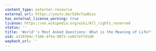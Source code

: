 ```yaml
---
content_type: external-resource
external_url: https://youtu.be/X28v7auNius
has_external_license_warning: true
license: https://en.wikipedia.org/wiki/All_rights_reserved
status: ''
title: 'World''s Most Asked Questions: What is the Meaning of Life?'
uid: a319344c-f10b-4f4a-9073-ce657effd1d0
wayback_url: ''
---
```

